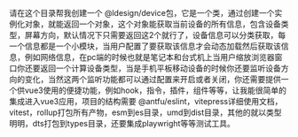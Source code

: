 请在这个目录帮我创建一个 @ldesign/device包，它是一个类，通过创建一个实例化对象，就能返回一个对象，这个对象能获取当前设备的所有信息，包含设备类型，屏幕方向，默认情况下只需要返回这2个就行了，设备信息可以分类获取，每一个信息都是一个小模块，当用户配置了要获取该信息才会动态加载然后获取该信息，例如网络信息，在pc端的时候也就是笔记本和台式机上当用户缩放浏览器窗口你还要返回一个计算设备类型，当是手机平板移动设备的时候你还要监听设备方向的变化，当然这两个监听功能都可以通过配置来开启或者关闭，你还需要提供一个供vue3使用的便捷功能，例如hook，指令，插件，组件等等，让我能很简单的集成进入vue3应用，项目的结构需要 @antfu/eslint，vitepress详细使用文档，vitest，rollup打包所有产物，esm到es目录，umd到dist目录，其他的就以类型明明，dts打包到types目录，还要集成playwright等等测试工具。